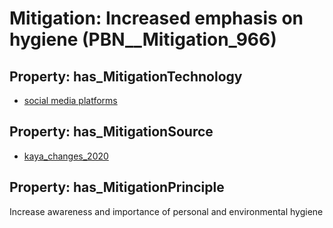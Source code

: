 # Mitigation: __Increased emphasis on hygiene__ (PBN__Mitigation_966)

## Property: has_MitigationTechnology

* [social media platforms](../Technology/PBN__Technology_47)

## Property: has_MitigationSource

* [kaya_changes_2020](../Article/PBN__Article_185)

## Property: has_MitigationPrinciple

Increase awareness and importance of personal and environmental hygiene

